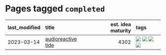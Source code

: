 # Pages tagged `completed`

|last_modified|title|est. idea maturity|tags
|:---|:---|---:|:---|
|2023-03-14|[audioreactive tide](audioreactive_tide.md)|4302|[![](https://img.shields.io/badge/tag-animation-9bf4b7)](tags/animation.md) [![](https://img.shields.io/badge/tag-completed-0fcaa)](tags/completed.md) [![](https://img.shields.io/badge/tag-experimental-c5d714)](tags/experimental.md) [![](https://img.shields.io/badge/tag-publication-7ca620)](tags/publication.md)|